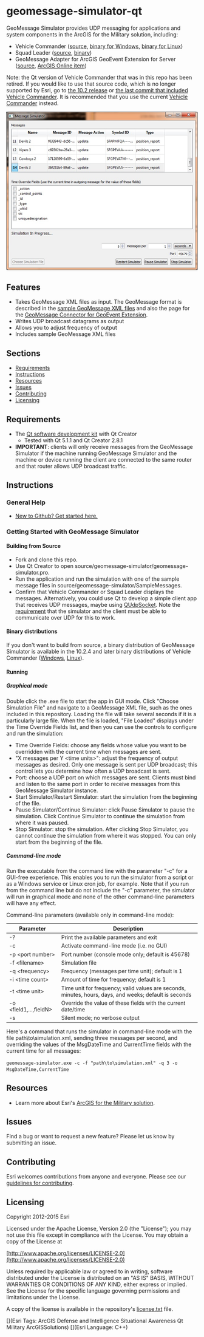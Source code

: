# geomessage-simulator-qt

GeoMessage Simulator provides UDP messaging for applications and system components in the ArcGIS for the Military solution, including:

* Vehicle Commander ([source](https://github.com/Esri/vehicle-commander-java), [binary for Windows](http://www.arcgis.com/home/item.html?id=ae30551d12f443cb903f4829b03de315), [binary for Linux](http://www.arcgis.com/home/item.html?id=2aa94d8f14374470a2157a3ca4e70413))
* Squad Leader ([source](https://github.com/Esri/squad-leader-android), [binary](http://www.arcgis.com/home/item.html?id=2623cc788070408a8bff99bf2ec67f5b))
* GeoMessage Adapter for ArcGIS GeoEvent Extension for Server ([source](https://github.com/Esri/solutions-geoevent-java/blob/master/solutions-geoevent/adapters/geomessage-adapter/README.md), [ArcGIS Online item](http://www.arcgis.com/home/item.html?id=cd3ce7a01fdc46a48aa199bfd091dd50))

Note: the Qt version of Vehicle Commander that was in this repo has been retired. If you would like to use that source code, which is no longer supported by Esri, go to [the 10.2 release](https://github.com/Esri/message-simulator-qt/releases/tag/v10.2) or [the last commit that included Vehicle Commander](https://github.com/Esri/message-simulator-qt/tree/ee7b931565859b34c77d493d4c1333c2424d29e3). It is recommended that you use the current [Vehicle Commander](https://github.com/Esri/vehicle-commander-java) instead.

![Image of GeoMessage Simulator]( ScreenShot.jpg "geomessage-simulator-qt")

## Features

* Takes GeoMessage XML files as input. The GeoMessage format is described in the [sample GeoMessage XML files](source/geomessage-simulator/SampleMessages) and also the page for the [GeoMessage Connector for GeoEvent Extension](http://www.arcgis.com/home/item.html?id=cd3ce7a01fdc46a48aa199bfd091dd50).
* Writes UDP broadcast datagrams as output
* Allows you to adjust frequency of output
* Includes sample GeoMessage XML files

## Sections

* [Requirements](#requirements)
* [Instructions](#instructions)
* [Resources](#resources)
* [Issues](#issues)
* [Contributing](#contributing)
* [Licensing](#licensing)

## Requirements

* The [Qt software development kit](http://qt.io) with Qt Creator
    * Tested with Qt 5.1.1 and Qt Creator 2.8.1
* **IMPORTANT**: clients will only receive messages from the GeoMessage Simulator if the machine running GeoMessage Simulator and the machine or device running the client are connected to the same router and that router allows UDP broadcast traffic.

## Instructions

### General Help

* [New to Github? Get started here.](http://htmlpreview.github.com/?https://github.com/Esri/esri.github.com/blob/master/help/esri-getting-to-know-github.html)

### Getting Started with GeoMessage Simulator
#### Building from Source
* Fork and clone this repo.
* Use Qt Creator to open source/geomessage-simulator/geomessage-simulator.pro.
* Run the application and run the simulation with one of the sample message files in source/geomessage-simulator/SampleMessages.
* Confirm that Vehicle Commander or Squad Leader displays the messages. Alternatively, you could use Qt to develop a simple client app that receives UDP messages, maybe using [QUdpSocket](http://doc.qt.io/qt-5/qudpsocket.html). Note the [requirement](#requirements) that the simulator and the client must be able to communicate over UDP for this to work.

#### Binary distributions
If you don't want to build from source, a binary distribution of GeoMessage Simulator is available in the 10.2.4 and later binary distributions of Vehicle Commander ([Windows](http://www.arcgis.com/home/item.html?id=ae30551d12f443cb903f4829b03de315), [Linux](http://www.arcgis.com/home/item.html?id=2aa94d8f14374470a2157a3ca4e70413)).

#### Running

##### Graphical mode
Double click the .exe file to start the app in GUI mode. Click "Choose Simulation File" and navigate to a GeoMessage XML file, such as the ones included in this repository. Loading the file will take several seconds if it is a particularly large file. When the file is loaded, "File Loaded" displays under the Time Override Fields list, and then you can use the controls to configure and run the simulation:
- Time Override Fields: choose any fields whose value you want to be overridden with the current time when messages are sent.
- "X messages per Y &lt;time units&gt;": adjust the frequency of output messages as desired. Only one message is sent per UDP broadcast; this control lets you determine how often a UDP broadcast is sent.
- Port: choose a UDP port on which messages are sent. Clients must bind and listen to the same port in order to receive messages from this GeoMessage Simulator instance.
- Start Simulator/Restart Simulator: start the simulation from the beginning of the file.
- Pause Simulator/Continue Simulator: click Pause Simulator to pause the simulation. Click Continue Simulator to continue the simulation from where it was paused.
- Stop Simulator: stop the simulation. After clicking Stop Simulator, you cannot continue the simulation from where it was stopped. You can only start from the beginning of the file.

##### Command-line mode
Run the executable from the command line with the parameter "-c" for a GUI-free experience. This enables you to run the simulator from a script or as a Windows service or Linux cron job, for example. Note that if you run from the command line but do not include the "-c" parameter, the simulator will run in graphical mode and none of the other command-line parameters will have any effect.

Command-line parameters (available only in command-line mode):

| Parameter                    | Description
| ---------------------------- | -----------
| -?                           | Print the available parameters and exit
| -c                           | Activate command-line mode (i.e. no GUI)
| -p &lt;port number&gt;       | Port number (console mode only; default is 45678)
| -f &lt;filename&gt;          | Simulation file
| -q &lt;frequency&gt;         | Frequency (messages per time unit); default is 1
| -i &lt;time count&gt;        | Amount of time for frequency; default is 1
| -t &lt;time unit&gt;         | Time unit for frequency; valid values are seconds, minutes, hours, days, and weeks; default is seconds
| -o &lt;field1,...,fieldN&gt; | Override the value of these fields with the current date/time
| -s                           | Silent mode; no verbose output

Here's a command that runs the simulator in command-line mode with the file path\to\simulation.xml, sending three messages per second, and overriding the values of the MsgDateTime and CurrentTime fields with the current time for all messages:

`geomessage-simulator.exe -c -f "path\to\simulation.xml" -q 3 -o MsgDateTime,CurrentTime`

## Resources

* Learn more about Esri's [ArcGIS for the Military solution](http://solutions.arcgis.com/military).

## Issues

Find a bug or want to request a new feature?  Please let us know by submitting an issue.

## Contributing

Esri welcomes contributions from anyone and everyone. Please see our [guidelines for contributing](https://github.com/esri/contributing).

## Licensing

Copyright 2012-2015 Esri

Licensed under the Apache License, Version 2.0 (the "License");
you may not use this file except in compliance with the License.
You may obtain a copy of the License at

   [http://www.apache.org/licenses/LICENSE-2.0](http://www.apache.org/licenses/LICENSE-2.0)

Unless required by applicable law or agreed to in writing, software
distributed under the License is distributed on an "AS IS" BASIS,
WITHOUT WARRANTIES OR CONDITIONS OF ANY KIND, either express or implied.
See the License for the specific language governing permissions and
limitations under the License.

A copy of the license is available in the repository's
[license.txt](license.txt) file.

[](Esri Tags: ArcGIS Defense and Intelligence Situational Awareness Qt Military ArcGISSolutions)
[](Esri Language: C++)
